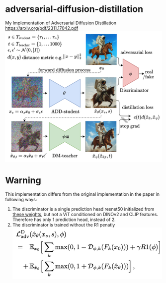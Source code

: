 # adversarial-diffusion-distillation
My Implementation of Adversarial Diffusion Distillation https://arxiv.org/pdf/2311.17042.pdf
![Model scheme](scheme.png)

# Warning
This implementation differs from the original implementation in the paper in following ways:

1. The discriminator is a single prediction head resnet50 initialized from [these weights](https://pytorch.org/vision/main/models/generated/torchvision.models.resnet50.html), but not a ViT conditioned on DINOv2 and CLIP features. Therefore has only 1 prediction head, instead of 2.
2. The discriminator is trained without the R1 penatly ![Discriminator Loss with R1 penatly](images/discriminator_loss.png)
